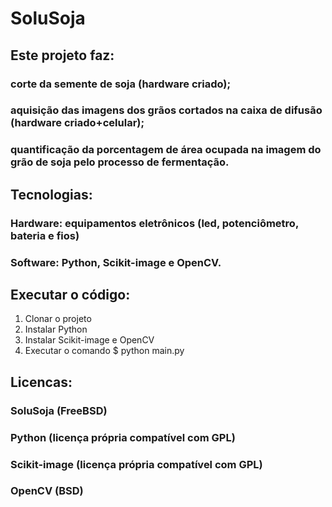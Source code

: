 # SoluSoja

## Este projeto faz:

### corte da semente de soja (hardware criado);
### aquisição das imagens dos grãos cortados na caixa de difusão (hardware criado+celular);
### quantificação da porcentagem de área ocupada na imagem do grão de soja pelo processo de fermentação.

## Tecnologias:

### Hardware: equipamentos eletrônicos (led, potenciômetro, bateria e fios)
### Software: Python, Scikit-image e OpenCV.

## Executar o código:
1. Clonar o projeto
2. Instalar Python
3. Instalar Scikit-image e OpenCV
4. Executar o comando $ python main.py


## Licencas:

### SoluSoja (FreeBSD)

### Python (licença própria compatível com GPL)

### Scikit-image (licença própria compatível com GPL)

### OpenCV (BSD)
